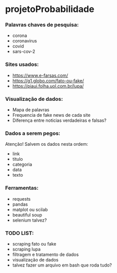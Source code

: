 # projetoProbabilidade  

### Palavras chaves de pesquisa:  
- corona  
- coronavirus  
- covid  
- sars-cov-2  

### Sites usados:  
- https://www.e-farsas.com/  
- https://g1.globo.com/fato-ou-fake/  
- https://piaui.folha.uol.com.br/lupa/  

### Visualização de dados:  
- Mapa de palavras  
- Frequencia de fake news de cada site  
- Diferença entre noticias verdadeiras e falsas?  

### Dados a serem pegos:  
Atenção! Salvem os dados nesta ordem:  
- link  
- titulo  
- categoria
- data  
- texto  

### Ferramentas:  
- requests  
- pandas  
- matplot ou scilab  
- beautiful soup  
- selenium talvez?  

### TODO LIST:  
- scraping fato ou fake  
- scraping lupa  
- filtragem e tratamento de dados  
- visualização de dados  
- talvez fazer um arquivo em bash que roda tudo?